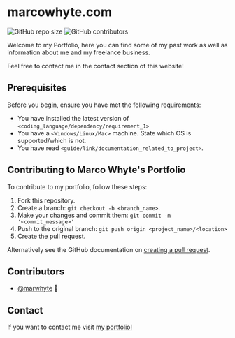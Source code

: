 # marcowhyte.com

![GitHub repo size](https://img.shields.io/github/repo-size/marwhyte/portfolioWebsite)
![GitHub contributors](https://img.shields.io/github/contributors/marwhyte/portfolioWebsite)

Welcome to my Portfolio, here you can find some of my past work as well as information about me and my freelance business.

Feel free to contact me in the contact section of this website!

## Prerequisites

Before you begin, ensure you have met the following requirements:
<!--- These are just example requirements. Add, duplicate or remove as required --->
* You have installed the latest version of `<coding_language/dependency/requirement_1>`
* You have a `<Windows/Linux/Mac>` machine. State which OS is supported/which is not.
* You have read `<guide/link/documentation_related_to_project>`.


## Contributing to Marco Whyte's Portfolio
To contribute to my portfolio, follow these steps:

1. Fork this repository.
2. Create a branch: `git checkout -b <branch_name>`.
3. Make your changes and commit them: `git commit -m '<commit_message>'`
4. Push to the original branch: `git push origin <project_name>/<location>`
5. Create the pull request.

Alternatively see the GitHub documentation on [creating a pull request](https://help.github.com/en/github/collaborating-with-issues-and-pull-requests/creating-a-pull-request).

## Contributors

* [@marwhyte](https://github.com/marwhyte) 📖



## Contact

If you want to contact me visit [my portfolio!](http://marcowhyte.com)

